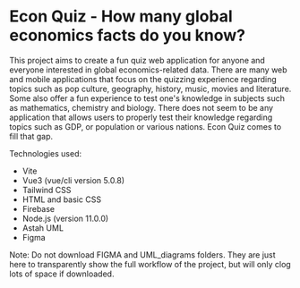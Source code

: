 # Econ Quiz - How many global economics facts do you know?

This project aims to create a fun quiz web application for anyone and everyone interested in global economics-related data. There are many web and mobile applications that focus on the quizzing experience regarding topics such as pop culture, geography, history, music, movies and literature. Some also offer a fun experience to test one's knowledge in subjects such as mathematics, chemistry and biology. There does not seem to be any application that allows users to properly test their knowledge regarding topics such as GDP, or population or various nations. Econ Quiz comes to fill that gap.

Technologies used:

- Vite
- Vue3 (vue/cli version 5.0.8)
- Tailwind CSS
- HTML and basic CSS
- Firebase
- Node.js (version 11.0.0)
- Astah UML
- Figma

Note: Do not download FIGMA and UML_diagrams folders. They are just here to transparently show the full workflow of the project, but will only clog lots of space if downloaded.